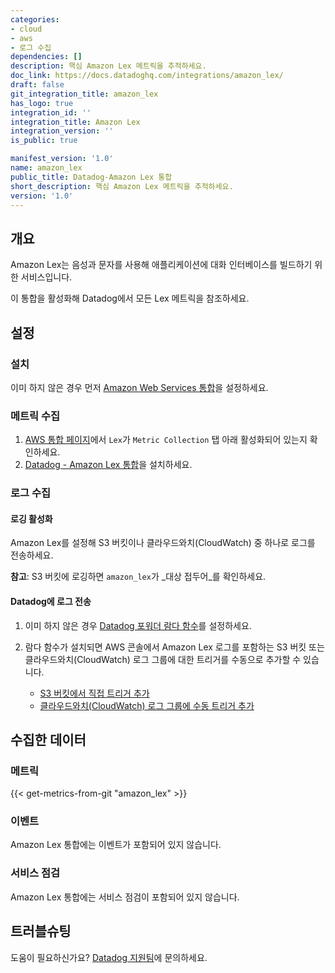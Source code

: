 ```yaml
---
categories:
- cloud
- aws
- 로그 수집
dependencies: []
description: 핵심 Amazon Lex 메트릭을 추적하세요.
doc_link: https://docs.datadoghq.com/integrations/amazon_lex/
draft: false
git_integration_title: amazon_lex
has_logo: true
integration_id: ''
integration_title: Amazon Lex
integration_version: ''
is_public: true

manifest_version: '1.0'
name: amazon_lex
public_title: Datadog-Amazon Lex 통합
short_description: 핵심 Amazon Lex 메트릭을 추적하세요.
version: '1.0'
---
```


<!--  SOURCED FROM https://github.com/DataDog/dogweb -->
## 개요

Amazon Lex는 음성과 문자를 사용해 애플리케이션에 대화 인터베이스를 빌드하기 위한 서비스입니다.

이 통합을 활성화해 Datadog에서 모든 Lex 메트릭을 참조하세요.

## 설정

### 설치

이미 하지 않은 경우 먼저 [Amazon Web Services 통합][1]을 설정하세요.

### 메트릭 수집

1.  [AWS 통합 페이지][2]에서 `Lex`가 `Metric Collection` 탭 아래 활성화되어 있는지 확인하세요.
2. [Datadog - Amazon Lex 통합][3]을 설치하세요.

### 로그 수집

#### 로깅 활성화

Amazon Lex를 설정해 S3 버킷이나 클라우드와치(CloudWatch) 중 하나로 로그를 전송하세요.

**참고**: S3 버킷에 로깅하면 `amazon_lex`가 _대상 접두어_를 확인하세요.

#### Datadog에 로그 전송

1. 이미 하지 않은 경우 [Datadog 포워더 람다 함수][4]를 설정하세요.
2. 람다 함수가 설치되면 AWS 콘솔에서 Amazon Lex 로그를 포함하는 S3 버킷 또는 클라우드와치(CloudWatch) 로그 그룹에 대한 트리거를 수동으로 추가할 수 있습니다.

    - [S3 버킷에서 직접 트리거 추가][5]
    - [클라우드와치(CloudWatch) 로그 그룹에 수동 트리거 추가][6]

## 수집한 데이터

### 메트릭
{{< get-metrics-from-git "amazon_lex" >}}


### 이벤트

Amazon Lex 통합에는 이벤트가 포함되어 있지 않습니다.

### 서비스 점검

Amazon Lex 통합에는 서비스 점검이 포함되어 있지 않습니다.

## 트러블슈팅

도움이 필요하신가요? [Datadog 지원팀][8]에 문의하세요.

[1]: https://docs.datadoghq.com/ko/integrations/amazon_web_services/
[2]: https://app.datadoghq.com/integrations/amazon-web-services
[3]: https://app.datadoghq.com/integrations/amazon-lex
[4]: https://docs.datadoghq.com/ko/logs/guide/forwarder/
[5]: https://docs.datadoghq.com/ko/integrations/amazon_web_services/?tab=allpermissions#collecting-logs-from-s3-buckets
[6]: https://docs.datadoghq.com/ko/integrations/amazon_web_services/?tab=allpermissions#collecting-logs-from-cloudwatch-log-group
[7]: https://github.com/DataDog/dogweb/blob/prod/integration/amazon_lex/amazon_lex_metadata.csv
[8]: https://docs.datadoghq.com/ko/help/
